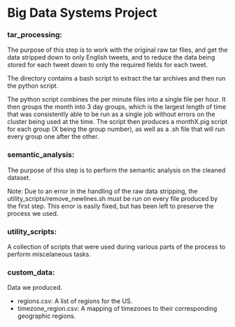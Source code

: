 # Big Data Systems Project

### tar_processing:
The purpose of this step is to work with the original raw tar files, and get the data stripped down to only English tweets, and to reduce the data being stored for each tweet down to only the required fields for each tweet.

The directory contains a bash script to extract the tar archives and then run the python script.

The python script combines the per minute files into a single file per hour. It then groups the month into 3 day groups, which is the largest length of time that was consistently able to be run as a single job without errors on the cluster being used at the time. The script then produces a monthX.pig script for each group (X being the group number), as well as a .sh file that will run every group one after the other.


### semantic_analysis:
The purpose of this step is to perform the semantic analysis on the cleaned dataset.

Note: Due to an error in the handling of the raw data stripping, the utility_scripts/remove_newlines.sh must be run on every file produced by the first step. This error is easily fixed, but has been left to preserve the process we used.



### utility_scripts:
A collection of scripts that were used during various parts of the process to perform miscelaneous tasks.


### custom_data:

Data we produced.

* regions.csv: A list of regions for the US.
* timezone_region.csv: A mapping of timezones to their corresponding geographic regions.

